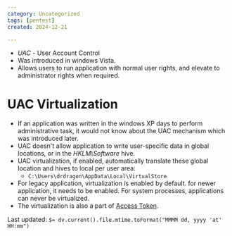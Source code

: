 ```yaml
---
category: Uncategorized
tags: [pentest]
created: 2024-12-21

---
```

- *UAC* - User Account Control
- Was introduced in windows Vista.
- Allows users to run application with normal user rights, and elevate to administrator rights when required.
# UAC Virtualization
- If an application was written in the windows XP days to perform administrative task, it would not know about the UAC mechanism which was introduced later.
- UAC doesn't allow application to write user-specific data in global locations, or in the *HKLM\Software* hive.
- UAC virtualization, if enabled, automatically translate these global location and hives to local per user area:
	- `C:\Users\drdragon\AppData\Local\VirtualStore`
- For legacy application, virtualization is enabled by default. for newer application, it needs to be enabled. For system processes, applications can never be virtualized.
- The virtualization is also a part of [Access Token](Access%20Token.md).


Last updated: `$= dv.current().file.mtime.toFormat("MMMM dd, yyyy 'at' HH:mm")`
